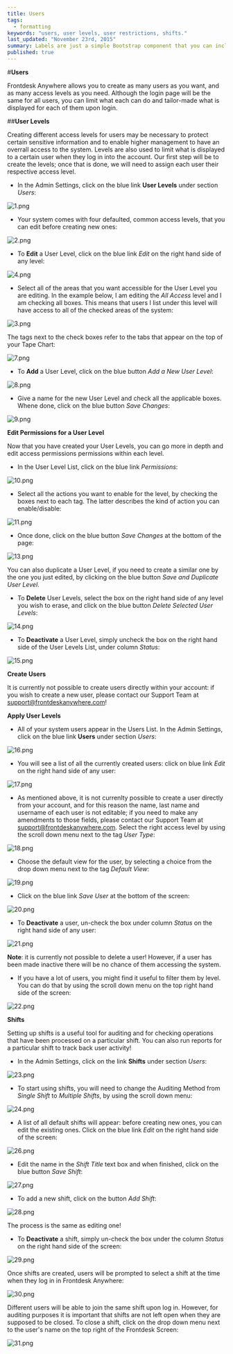 ```yaml
---
title: Users
tags: 
  - formatting
keywords: "users, user levels, user restrictions, shifts."
last_updated: "November 23rd, 2015"
summary: Labels are just a simple Bootstrap component that you can include in your pages as needed. They represent one of many Bootstrap options you can include in your theme.
published: true
---
```



#**Users**

Frontdesk Anywhere allows you to create as many users as you want, and as many access levels as you need. Although the login page will be the same for all users, you can limit what each can do and tailor-made what is displayed for each of them upon login.

##**User Levels**  

Creating different access levels for users may be necessary to protect certain sensitive information and to enable higher management to have an overrall access to the system. Levels are also used to limit what is displayed to a certain user when they log in into the account. Our first step will be to create the levels; once that is done, we will need to assign each user their respective access level.

 - In the Admin Settings, click on the blue link **User Levels** under section _Users_:  
 
![1.png]({{site.baseurl}}/images/1.png)

 
 - Your system comes with four defaulted, common access levels, that you can edit before creating new ones:
 
![2.png]({{site.baseurl}}/images/2.png)

 
 - To **Edit** a User Level, click on the blue link _Edit_ on the right hand side of any level:  
 
 ![4.png]({{site.baseurl}}/images/4.png)
 
 
 - Select all of the areas that you want accessible for the User Level you are editing. In the example below, I am editing the _All Access_ level and I am checking all boxes. This means that users I list under this level will have access to all of the checked areas of the system:  
 
![3.png]({{site.baseurl}}/images/3.png)

 
The tags next to the check boxes refer to the tabs that appear on the top of your Tape Chart:  

![7.png]({{site.baseurl}}/images/7.png)
  

 - To **Add** a User Level, click on the blue button _Add a New User Level_:  
 
![8.png]({{site.baseurl}}/images/8.png)
 
 
 - Give a name for the new User Level and check all the applicable boxes. Whene done, click on the blue button _Save Changes_:  
 
![9.png]({{site.baseurl}}/images/9.png)

 
 **Edit Permissions for a User Level**
 
 Now that you have created your User Levels, you can go more in depth and edit access permissions permissions within each level.
 
 - In the User Level List, click on the blue link _Permissions_:  
 
![10.png]({{site.baseurl}}/images/10.png)
  
 
 - Select all the actions you want to enable for the level, by checking the boxes next to each tag. The latter describes the kind of action you can enable/disable:  
 
![11.png]({{site.baseurl}}/images/11.png)
 
 
 - Once done, click on the blue button _Save Changes_ at the bottom of the page:  
 
![13.png]({{site.baseurl}}/images/13.png)

 
 You can also duplicate a User Level, if you need to create a similar one by the one you just edited, by clicking on the blue button _Save and Duplicate User Level_.  
 
 - To **Delete** User Levels, select the box on the right hand side of any level you wish to erase, and click on the blue button _Delete Selected User Levels_:  
 
![14.png]({{site.baseurl}}/images/14.png)

 
 - To **Deactivate** a User Level, simply uncheck the box on the right hand side of the User Levels List, under column _Status_:  
 
![15.png]({{site.baseurl}}/images/15.png)

 
 
 **Create Users** 
 
 It is currently not possible to create users directly within your account: if you wish to create a new user, please contact our Support Team at support@frontdeskanywhere.com! 
 
 **Apply User Levels**  
 
 - All of your system users appear in the Users List. In the Admin Settings, click on the blue link **Users** under section _Users_:  
 
 ![16.png]({{site.baseurl}}/images/16.png) 

- You will see a list of all the currently created users: click on blue link _Edit_ on the right hand side of any user:  

![17.png]({{site.baseurl}}/images/17.png)  

- As mentioned above, it is not currenlty possible to create a user directly from your account, and for this reason the name, last name and username of each user is not editable; if you need to make any amendments to those fields, please contact our Support Team at support@frontdeskanywhere.com.
Select the right access level by using the scroll down menu next to the tag _User Type_:  

![18.png]({{site.baseurl}}/images/18.png)

- Choose the default view for the user, by selecting a choice from the drop down menu next to the tag _Default View_:  

![19.png]({{site.baseurl}}/images/19.png)  

- Click on the blue link _Save User_ at the bottom of the screen:  

![20.png]({{site.baseurl}}/images/20.png)  

- To **Deactivate** a user, un-check the box under column _Status_ on the right hand side of any user:  

![21.png]({{site.baseurl}}/images/21.png)

**Note**: it is currently not possible to delete a user! However, if a user has been made inactive there will be no chance of them accessing the system.

- If you have a lot of users, you might find it useful to filter them by level. You can do that by using the scroll down menu on the top right hand side of the screen:  

![22.png]({{site.baseurl}}/images/22.png)  


**Shifts**

Setting up shifts is a useful tool for auditing and for checking operations that have been processed on a particular shift. You can also run reports for a particular shift to track back user activity!   

 - In the Admin Settings, click on the link **Shifts** under section _Users_:  
 
 ![23.png]({{site.baseurl}}/images/23.png)

- To start using shifts, you will need to change the Auditing Method from _Single Shift_ to _Multiple Shifts_, by using the scroll down menu:  

![24.png]({{site.baseurl}}/images/24.png)  

- A list of all default shifts will appear: before creating new ones, you can edit the existing ones. Click on the blue link _Edit_ on the right hand side of the screen:  

![26.png]({{site.baseurl}}/images/26.png)  

- Edit the name in the _Shift Title_ text box and when finished, click on the blue button _Save Shift_:  

![27.png]({{site.baseurl}}/images/27.png)

- To add a new shift, click on the button _Add Shift_: 

![28.png]({{site.baseurl}}/images/28.png)  

The process is the same as editing one!  

- To **Deactivate** a shift, simply un-check the box under the column _Status_ on the right hand side of the screen:  

![29.png]({{site.baseurl}}/images/29.png)

Once shifts are created, users will be prompted to select a shift at the time when they log in in Frontdesk Anywhere:  

![30.png]({{site.baseurl}}/images/30.png)  

Different users will be able to join the same shift upon log in. However, for auditing purposes it is important that shifts are not left open when they are supposed to be closed.
To close a shift, click on the drop down menu next to the user's name on the top right of the Frontdesk Screen:  

![31.png]({{site.baseurl}}/images/31.png)
